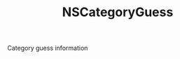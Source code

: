 ﻿---
uid: crmscript_ref_NSCategoryGuess
title: NSCategoryGuess
intellisense: Void.NSCategoryGuess
keywords: NSCategoryGuess
so.topic: reference
---

Category guess information
